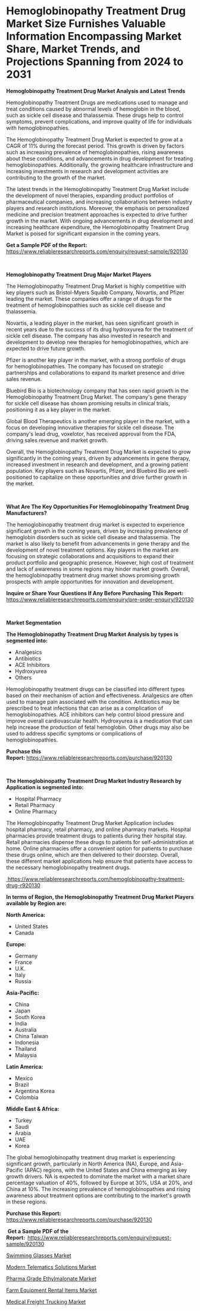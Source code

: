 <p><h1>Hemoglobinopathy Treatment Drug Market Size Furnishes Valuable Information Encompassing Market Share, Market Trends, and Projections Spanning from 2024 to 2031</h1></p><p><strong>Hemoglobinopathy Treatment Drug Market Analysis and Latest Trends</strong></p>
<p><p>Hemoglobinopathy Treatment Drugs are medications used to manage and treat conditions caused by abnormal levels of hemoglobin in the blood, such as sickle cell disease and thalassemia. These drugs help to control symptoms, prevent complications, and improve quality of life for individuals with hemoglobinopathies.</p><p>The Hemoglobinopathy Treatment Drug Market is expected to grow at a CAGR of 11% during the forecast period. This growth is driven by factors such as increasing prevalence of hemoglobinopathies, rising awareness about these conditions, and advancements in drug development for treating hemoglobinopathies. Additionally, the growing healthcare infrastructure and increasing investments in research and development activities are contributing to the growth of the market.</p><p>The latest trends in the Hemoglobinopathy Treatment Drug Market include the development of novel therapies, expanding product portfolios of pharmaceutical companies, and increasing collaborations between industry players and research institutions. Moreover, the emphasis on personalized medicine and precision treatment approaches is expected to drive further growth in the market. With ongoing advancements in drug development and increasing healthcare expenditure, the Hemoglobinopathy Treatment Drug Market is poised for significant expansion in the coming years.</p></p>
<p><strong>Get a Sample PDF of the Report:&nbsp;</strong> <a href="https://www.reliableresearchreports.com/enquiry/request-sample/920130">https://www.reliableresearchreports.com/enquiry/request-sample/920130</a></p>
<p>&nbsp;</p>
<p><strong>Hemoglobinopathy Treatment Drug Major Market Players</strong></p>
<p><p>The Hemoglobinopathy Treatment Drug Market is highly competitive with key players such as Bristol-Myers Squibb Company, Novartis, and Pfizer leading the market. These companies offer a range of drugs for the treatment of hemoglobinopathies such as sickle cell disease and thalassemia.</p><p>Novartis, a leading player in the market, has seen significant growth in recent years due to the success of its drug hydroxyurea for the treatment of sickle cell disease. The company has also invested in research and development to develop new therapies for hemoglobinopathies, which are expected to drive future growth.</p><p>Pfizer is another key player in the market, with a strong portfolio of drugs for hemoglobinopathies. The company has focused on strategic partnerships and collaborations to expand its market presence and drive sales revenue.</p><p>Bluebird Bio is a biotechnology company that has seen rapid growth in the Hemoglobinopathy Treatment Drug Market. The company's gene therapy for sickle cell disease has shown promising results in clinical trials, positioning it as a key player in the market.</p><p>Global Blood Therapeutics is another emerging player in the market, with a focus on developing innovative therapies for sickle cell disease. The company's lead drug, voxelotor, has received approval from the FDA, driving sales revenue and market growth.</p><p>Overall, the Hemoglobinopathy Treatment Drug Market is expected to grow significantly in the coming years, driven by advancements in gene therapy, increased investment in research and development, and a growing patient population. Key players such as Novartis, Pfizer, and Bluebird Bio are well-positioned to capitalize on these opportunities and drive further growth in the market.</p></p>
<p>&nbsp;</p>
<p><strong>What Are The Key Opportunities For Hemoglobinopathy Treatment Drug Manufacturers?</strong></p>
<p><p>The hemoglobinopathy treatment drug market is expected to experience significant growth in the coming years, driven by increasing prevalence of hemoglobin disorders such as sickle cell disease and thalassemia. The market is also likely to benefit from advancements in gene therapy and the development of novel treatment options. Key players in the market are focusing on strategic collaborations and acquisitions to expand their product portfolio and geographic presence. However, high cost of treatment and lack of awareness in some regions may hinder market growth. Overall, the hemoglobinopathy treatment drug market shows promising growth prospects with ample opportunities for innovation and development.</p></p>
<p><strong>Inquire or Share Your Questions If Any Before Purchasing This Report:</strong> <a href="https://www.reliableresearchreports.com/enquiry/pre-order-enquiry/920130">https://www.reliableresearchreports.com/enquiry/pre-order-enquiry/920130</a></p>
<p>&nbsp;</p>
<p><strong>Market Segmentation</strong></p>
<p><strong>The Hemoglobinopathy Treatment Drug Market Analysis by types is segmented into:</strong></p>
<p><ul><li>Analgesics</li><li>Antibiotics</li><li>ACE Inhibitors</li><li>Hydroxyurea</li><li>Others</li></ul></p>
<p><p>Hemoglobinopathy treatment drugs can be classified into different types based on their mechanism of action and effectiveness. Analgesics are often used to manage pain associated with the condition. Antibiotics may be prescribed to treat infections that can arise as a complication of hemoglobinopathies. ACE inhibitors can help control blood pressure and improve overall cardiovascular health. Hydroxyurea is a medication that can help increase the production of fetal hemoglobin. Other drugs may also be used to address specific symptoms or complications of hemoglobinopathies.</p></p>
<p><strong>Purchase this Report:&nbsp;</strong><a href="https://www.reliableresearchreports.com/purchase/920130">https://www.reliableresearchreports.com/purchase/920130</a></p>
<p>&nbsp;</p>
<p><strong>The Hemoglobinopathy Treatment Drug Market Industry Research by Application is segmented into:</strong></p>
<p><ul><li>Hospital Pharmacy</li><li>Retail Pharmacy</li><li>Online Pharmacy</li></ul></p>
<p><p>The Hemoglobinopathy Treatment Drug Market Application includes hospital pharmacy, retail pharmacy, and online pharmacy markets. Hospital pharmacies provide treatment drugs to patients during their hospital stay. Retail pharmacies dispense these drugs to patients for self-administration at home. Online pharmacies offer a convenient option for patients to purchase these drugs online, which are then delivered to their doorstep. Overall, these different market applications help ensure that patients have access to the necessary hemoglobinopathy treatment drugs.</p></p>
<p><a href="https://www.reliableresearchreports.com/hemoglobinopathy-treatment-drug-r920130">&nbsp;https://www.reliableresearchreports.com/hemoglobinopathy-treatment-drug-r920130</a></p>
<p><strong>In terms of Region, the Hemoglobinopathy Treatment Drug Market Players available by Region are:</strong></p>
<p>
    <p> <strong> North America: </strong>
        <ul>
            <li>United States</li>
            <li>Canada</li>
        </ul>
        </p> 
    <p> <strong> Europe: </strong>
        <ul>
            <li>Germany</li>
            <li>France</li>
            <li>U.K.</li>
            <li>Italy</li>
            <li>Russia</li>
        </ul>
        </p> 
    <p> <strong> Asia-Pacific: </strong>
        <ul>
            <li>China</li>
            <li>Japan</li>
            <li>South Korea</li>
            <li>India</li>
            <li>Australia</li>
            <li>China Taiwan</li>
            <li>Indonesia</li>
            <li>Thailand</li>
            <li>Malaysia</li>
        </ul>
        </p> 
    <p> <strong> Latin America: </strong>
        <ul>
            <li>Mexico</li>
            <li>Brazil</li>
            <li>Argentina Korea</li>
            <li>Colombia</li>
        </ul>
        </p> 
    <p> <strong> Middle East & Africa: </strong>
        <ul>
            <li>Turkey</li>
            <li>Saudi</li>
            <li>Arabia</li>
            <li>UAE</li>
            <li>Korea</li>
        </ul>
    </p>
    </p>
<p><p>The global hemoglobinopathy treatment drug market is experiencing significant growth, particularly in North America (NA), Europe, and Asia-Pacific (APAC) regions, with the United States and China emerging as key growth drivers. NA is expected to dominate the market with a market share percentage valuation of 40%, followed by Europe at 30%, USA at 20%, and China at 10%. The increasing prevalence of hemoglobinopathies and rising awareness about treatment options are contributing to the market's growth in these regions.</p></p>
<p><strong>Purchase this Report: </strong><a href="https://www.reliableresearchreports.com/purchase/920130">https://www.reliableresearchreports.com/purchase/920130</a></p>
<p>&nbsp;<strong>Get a Sample PDF of the Report:&nbsp;&nbsp;</strong><a href="https://www.reliableresearchreports.com/enquiry/request-sample/920130">https://www.reliableresearchreports.com/enquiry/request-sample/920130</a></p>
<p><strong></strong></p>
<p><p><a href="https://www.linkedin.com/pulse/swimming-glasses-market-overview-global-trends-future-372ae?trackingId=bPX5Fc2zQQW8nXQf0ewosA%3D%3D">Swimming Glasses Market</a></p><p><a href="https://github.com/bmorecock/Market-Research-Report-List-4/blob/main/modern-telematics-solutions-market.md">Modern Telematics Solutions Market</a></p><p><a href="https://www.linkedin.com/pulse/emerging-trends-pharma-grade-ethylmalonate-market-global-xvs8f?trackingId=STRMSpVxQHyM5CU%2BSDczLg%3D%3D">Pharma Grade Ethylmalonate Market</a></p><p><a href="https://github.com/Krish2023na/Market-Research-Report-List-6/blob/main/farm-equipment-rental-items-market.md">Farm Equipment Rental Items Market</a></p><p><a href="https://github.com/drzsklfn31/Market-Research-Report-List-1/blob/main/medical-freight-trucking-market.md">Medical Freight Trucking Market</a></p></p>